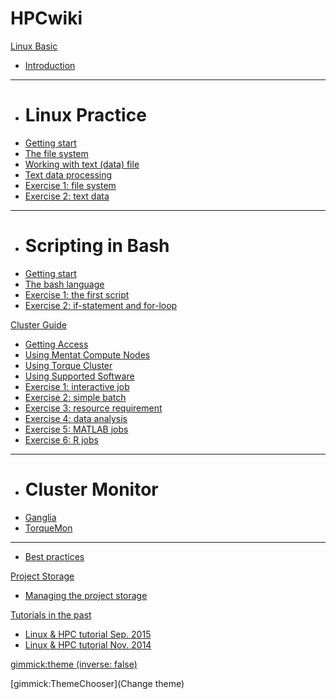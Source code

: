 # HPCwiki

[Linux Basic]()

  * [Introduction](linux/intro.md) 
  - - - -
  * # Linux Practice
  * [Getting start](linux/practice/start.md)
  * [The file system](linux/practice/filesystem.md)
  * [Working with text (data) file](linux/practice/textdata.md)
  * [Text data processing](linux/practice/analysis.md)
  * [Exercise 1: file system](linux/practice/exercise_fs.md)
  * [Exercise 2: text data](linux/practice/exercise.md)
  - - - -
  * # Scripting in Bash
  * [Getting start](linux/bash/start.md)
  * [The bash language](linux/bash/language.md)
  * [Exercise 1: the first script](linux/bash/BASHexercise.md)
  * [Exercise 2: if-statement and for-loop](linux/bash/exercise.md)

[Cluster Guide]()

  * [Getting Access](cluster_howto/access.md)
  * [Using Mentat Compute Nodes](cluster_howto/compute_mentat.md)
  * [Using Torque Cluster](cluster_howto/compute_torque.md)
  * [Using Supported Software](cluster_howto/software.md)
  * [Exercise 1: interactive job](cluster_howto/exercise_interactive/exercise.md)
  * [Exercise 2: simple batch](cluster_howto/exercise_simple/exercise.md)
  * [Exercise 3: resource requirement](cluster_howto/exercise_resource/exercise.md)
  * [Exercise 4: data analysis](cluster_howto/exercise_da/exercise.md)
  * [Exercise 5: MATLAB jobs](cluster_howto/exercise_matlab/exercise.md)
  * [Exercise 6: R jobs](cluster_howto/exercise_R/exercise.md)
  - - - -
  * # Cluster Monitor
  * [Ganglia](http://ganglia.dccn.nl)
  * [TorqueMon](http://torquemon.dccn.nl)
  - - - -
  * [Best practices](cluster_howto/best_practices.md)

[Project Storage]()

  * [Managing the project storage](project_storage/user_guide.md)

[Tutorials in the past]()

  * [Linux & HPC tutorial Sep. 2015](https://pl-squid.dccn.nl/indico/event/11/)
  * [Linux & HPC tutorial Nov. 2014](https://pl-squid.dccn.nl/indico/event/0/)

[gimmick:theme (inverse: false)](cosmo)

[gimmick:ThemeChooser](Change theme)
